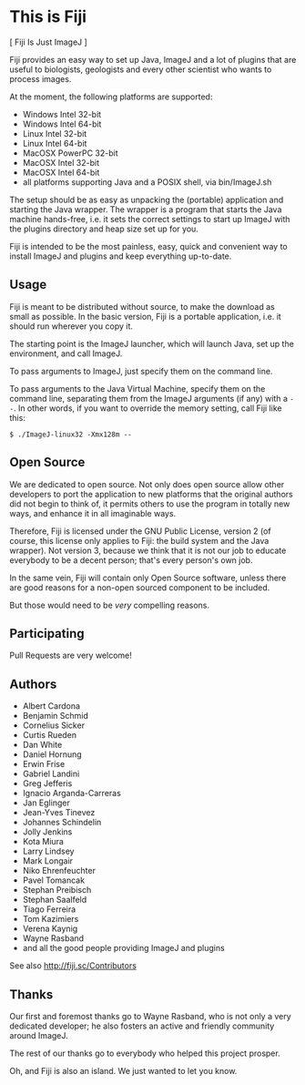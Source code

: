 This is Fiji
============

[ Fiji Is Just ImageJ ]

Fiji provides an easy way to set up Java, ImageJ and a lot of plugins
that are useful to biologists, geologists and every other scientist who
wants to process images.

At the moment, the following platforms are supported:

- Windows Intel 32-bit
- Windows Intel 64-bit
- Linux Intel 32-bit
- Linux Intel 64-bit
- MacOSX PowerPC 32-bit
- MacOSX Intel 32-bit
- MacOSX Intel 64-bit
- all platforms supporting Java and a POSIX shell, via bin/ImageJ.sh

The setup should be as easy as unpacking the (portable) application and
starting the Java wrapper.  The wrapper is a program that starts the Java
machine hands-free, i.e. it sets the correct settings to start up ImageJ
with the plugins directory and heap size set up for you.

Fiji is intended to be the most painless, easy, quick and convenient way
to install ImageJ and plugins and keep everything up-to-date.


Usage
-----

Fiji is meant to be distributed without source, to make the download as
small as possible.  In the basic version, Fiji is a portable application,
i.e. it should run wherever you copy it.

The starting point is the ImageJ launcher, which will launch Java, set up
the environment, and call ImageJ.

To pass arguments to ImageJ, just specify them on the command line.

To pass arguments to the Java Virtual Machine, specify them on the command
line, separating them from the ImageJ arguments (if any) with a `--`.
In other words, if you want to override the memory setting, call Fiji
like this:

	$ ./ImageJ-linux32 -Xmx128m --

Open Source
-----------

We are dedicated to open source.  Not only does open source allow other
developers to port the application to new platforms that the original
authors did not begin to think of, it permits others to use the program
in totally new ways, and enhance it in all imaginable ways.

Therefore, Fiji is licensed under the GNU Public License, version 2 (of
course, this license only applies to Fiji: the build system and the Java
wrapper).  Not version 3, because we think that it is not our job to
educate everybody to be a decent person; that's every person's own job.

In the same vein, Fiji will contain only Open Source software, unless
there are good reasons for a non-open sourced component to be included.

But those would need to be _very_ compelling reasons.

Participating
-------------

Pull Requests are very welcome!

Authors
-------

* Albert Cardona
* Benjamin Schmid
* Cornelius Sicker
* Curtis Rueden
* Dan White
* Daniel Hornung
* Erwin Frise
* Gabriel Landini
* Greg Jefferis
* Ignacio Arganda-Carreras
* Jan Eglinger
* Jean-Yves Tinevez
* Johannes Schindelin
* Jolly Jenkins
* Kota Miura
* Larry Lindsey
* Mark Longair
* Niko Ehrenfeuchter
* Pavel Tomancak
* Stephan Preibisch
* Stephan Saalfeld
* Tiago Ferreira
* Tom Kazimiers
* Verena Kaynig
* Wayne Rasband
* and all the good people providing ImageJ and plugins

See also http://fiji.sc/Contributors

Thanks
------

Our first and foremost thanks go to Wayne Rasband, who is not only a very
dedicated developer; he also fosters an active and friendly community
around ImageJ.

The rest of our thanks go to everybody who helped this project prosper.

Oh, and Fiji is also an island.  We just wanted to let you know.
